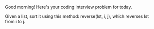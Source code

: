 Good morning! Here's your coding interview problem for today.

Given a list, sort it using this method: reverse(lst, i, j), which reverses lst from i to j.
